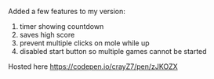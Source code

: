 Added a few features to my version:
1) timer showing countdown
2) saves high score
3) prevent multiple clicks on mole while up
4) disabled start button so multiple games cannot be started

Hosted here
https://codepen.io/crayZ7/pen/zJKOZX
